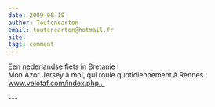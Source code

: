 ```yaml
---
date: 2009-06-10
author: Toutencarton
email: toutencarton@hotmail.fr
site: 
tags: comment
---
```


<p>Een nederlandse fiets in Bretanie !<br />
Mon Azor Jersey à moi, qui roule quotidiennement à Rennes :<br />
<a href="http://www.velotaf.com/index.php?showtopic=3187" title="http://www.velotaf.com/index.php?showtopic=3187" rel="nofollow">www.velotaf.com/index.php...</a></p>
---